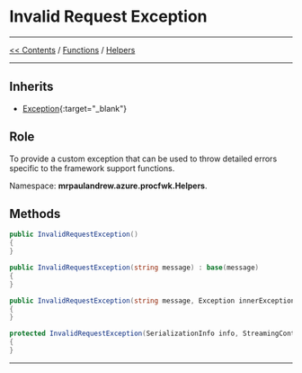 # Invalid Request Exception

___
[<< Contents](/procfwk/contents) / [Functions](/procfwk/functions) / [Helpers](/procfwk/helpers)

___

## Inherits

- [Exception](https://docs.microsoft.com/en-us/dotnet/api/system.exception){:target="_blank"}

## Role

To provide a custom exception that can be used to throw detailed errors specific to the framework support functions.

Namespace: __mrpaulandrew.azure.procfwk.Helpers__.

## Methods

```csharp
public InvalidRequestException()
{
}

public InvalidRequestException(string message) : base(message)
{
}

public InvalidRequestException(string message, Exception innerException) : base(message, innerException)
{
}

protected InvalidRequestException(SerializationInfo info, StreamingContext context) : base(info, context)
{
}
```

___